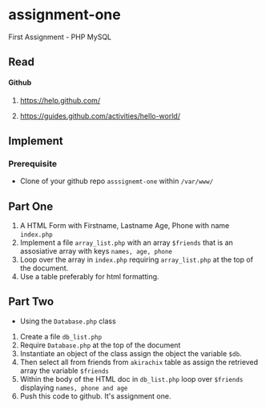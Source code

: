 assignment-one
==============

First Assignment - PHP MySQL

Read
---

#### Github

1. https://help.github.com/

2. https://guides.github.com/activities/hello-world/


Implement
---

### Prerequisite
- Clone of your github repo `asssignemt-one` within `/var/www/`

## Part One

1. A HTML Form with Firstname, Lastname Age, Phone with name `index.php`
2. Implement a file `array_list.php` with an array `$friends` that is an assosiative array with keys `names, age, phone`
3. Loop over the array in `index.php` requiring `array_list.php` at the top of the document.
4. Use a table preferably for html formatting.

## Part Two

- Using the `Database.php` class

1. Create a file `db_list.php`
2. Require `Database.php` at the top of the document
3. Instantiate an object of the class assign the object the variable `$db`.
4. Then select all from friends from `akirachix` table as assign the retrieved array the variable `$friends`
5. Within the body of the HTML doc in `db_list.php` loop over `$friends` displaying `names, phone and age`
6. Push this code to github. It's assignment one.
